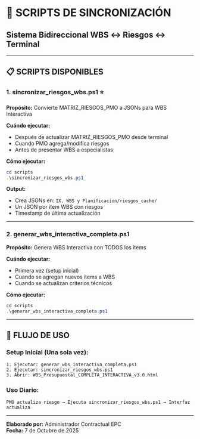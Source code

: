 # 🔧 SCRIPTS DE SINCRONIZACIÓN
## Sistema Bidireccional WBS ↔ Riesgos ↔ Terminal

---

## 📋 **SCRIPTS DISPONIBLES**

### **1. sincronizar_riesgos_wbs.ps1** ⭐
**Propósito:** Convierte MATRIZ_RIESGOS_PMO a JSONs para WBS Interactiva

**Cuándo ejecutar:**
- Después de actualizar MATRIZ_RIESGOS_PMO desde terminal
- Cuando PMO agrega/modifica riesgos
- Antes de presentar WBS a especialistas

**Cómo ejecutar:**
```powershell
cd scripts
.\sincronizar_riesgos_wbs.ps1
```

**Output:**
- Crea JSONs en: `IX. WBS y Planificacion/riesgos_cache/`
- Un JSON por ítem WBS con riesgos
- Timestamp de última actualización

---

### **2. generar_wbs_interactiva_completa.ps1**
**Propósito:** Genera WBS Interactiva con TODOS los ítems

**Cuándo ejecutar:**
- Primera vez (setup inicial)
- Cuando se agregan nuevos ítems a WBS
- Cuando se actualizan criterios técnicos

**Cómo ejecutar:**
```powershell
cd scripts
.\generar_wbs_interactiva_completa.ps1
```

---

## 🔄 **FLUJO DE USO**

### **Setup Inicial (Una sola vez):**
```
1. Ejecutar: generar_wbs_interactiva_completa.ps1
2. Ejecutar: sincronizar_riesgos_wbs.ps1
3. Abrir: WBS_Presupuestal_COMPLETA_INTERACTIVA_v3.0.html
```

### **Uso Diario:**
```
PMO actualiza riesgo → Ejecuta sincronizar_riesgos_wbs.ps1 → Interfaz actualiza
```

---

**Elaborado por:** Administrador Contractual EPC  
**Fecha:** 7 de Octubre de 2025  

